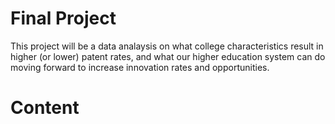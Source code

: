 # Final Project

This project will be a data analaysis on what college characteristics result in higher (or lower) patent rates, and what our higher education system can do moving forward to increase innovation rates and opportunities. 

# Content
